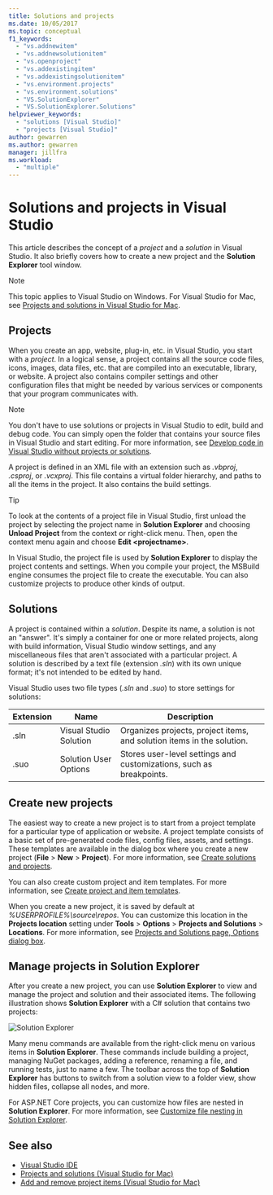 ```yaml
---
title: Solutions and projects
ms.date: 10/05/2017
ms.topic: conceptual
f1_keywords:
  - "vs.addnewitem"
  - "vs.addnewsolutionitem"
  - "vs.openproject"
  - "vs.addexistingitem"
  - "vs.addexistingsolutionitem"
  - "vs.environment.projects"
  - "vs.environment.solutions"
  - "VS.SolutionExplorer"
  - "VS.SolutionExplorer.Solutions"
helpviewer_keywords:
  - "solutions [Visual Studio]"
  - "projects [Visual Studio]"
author: gewarren
ms.author: gewarren
manager: jillfra
ms.workload:
  - "multiple"
---
```

# Solutions and projects in Visual Studio

This article describes the concept of a *project* and a *solution* in Visual Studio. It also briefly covers how to create a new project and the **Solution Explorer** tool window.

> [!NOTE]
> This topic applies to Visual Studio on Windows. For Visual Studio for Mac, see [Projects and solutions in Visual Studio for Mac](/visualstudio/mac/projects-and-solutions).

## Projects

When you create an app, website, plug-in, etc. in Visual Studio, you start with a *project*. In a logical sense, a project contains all the source code files, icons, images, data files, etc. that are compiled into an executable, library, or website. A project also contains compiler settings and other configuration files that might be needed by various services or components that your program communicates with.

> [!NOTE]
> You don't have to use solutions or projects in Visual Studio to edit, build and debug code. You can simply open the folder that contains your source files in Visual Studio and start editing. For more information, see [Develop code in Visual Studio without projects or solutions](../ide/develop-code-in-visual-studio-without-projects-or-solutions.md).

A project is defined in an XML file with an extension such as *.vbproj*, *.csproj*, or *.vcxproj*. This file contains a virtual folder hierarchy, and paths to all the items in the project. It also contains the build settings.

> [!TIP]
> To look at the contents of a project file in Visual Studio, first unload the project by selecting the project name in **Solution Explorer** and choosing **Unload Project** from the context or right-click menu. Then, open the context menu again and choose **Edit \<projectname\>**.

In Visual Studio, the project file is used by **Solution Explorer** to display the project contents and settings. When you compile your project, the MSBuild engine consumes the project file to create the executable. You can also customize projects to produce other kinds of output.

## Solutions

A project is contained within a *solution*. Despite its name, a solution is not an "answer". It's simply a container for one or more related projects, along with build information, Visual Studio window settings, and any miscellaneous files that aren't associated with a particular project. A solution is described by a text file (extension *.sln*) with its own unique format; it's not intended to be edited by hand.

Visual Studio uses two file types (*.sln* and *.suo*) to store settings for solutions:

|Extension|Name|Description|
|---------------|----------|-----------------|
|.sln|Visual Studio Solution|Organizes projects, project items, and solution items in the solution.|
|.suo|Solution User Options|Stores user-level settings and customizations, such as breakpoints.|

## Create new projects

The easiest way to create a new project is to start from a project template for a particular type of application or website. A project template consists of a basic set of pre-generated code files, config files, assets, and settings. These templates are available in the dialog box where you create a new project (**File** > **New** > **Project**). For more information, see [Create solutions and projects](../ide/creating-solutions-and-projects.md).

You can also create custom project and item templates. For more information, see [Create project and item templates](../ide/creating-project-and-item-templates.md).

When you create a new project, it is saved by default at *%USERPROFILE%\source\repos*. You can customize this location in the **Projects location** setting under **Tools** > **Options** > **Projects and Solutions** > **Locations**. For more information, see [Projects and Solutions page, Options dialog box](../ide/reference/projects-and-solutions-options-dialog-box.md).

## Manage projects in Solution Explorer

After you create a new project, you can use **Solution Explorer** to view and manage the project and solution and their associated items. The following illustration shows **Solution Explorer** with a C# solution that contains two projects:

![Solution Explorer](../ide/media/vs2015_solution_explorer.png)

Many menu commands are available from the right-click menu on various items in **Solution Explorer**. These commands include building a project, managing NuGet packages, adding a reference, renaming a file, and running tests, just to name a few. The toolbar across the top of **Solution Explorer** has buttons to switch from a solution view to a folder view, show hidden files, collapse all nodes, and more.

For ASP.NET Core projects, you can customize how files are nested in **Solution Explorer**. For more information, see [Customize file nesting in Solution Explorer](file-nesting-solution-explorer.md).

## See also

- [Visual Studio IDE](../get-started/visual-studio-ide.md)
- [Projects and solutions (Visual Studio for Mac)](/visualstudio/mac/projects-and-solutions)
- [Add and remove project items (Visual Studio for Mac)](/visualstudio/mac/add-and-remove-project-items)
